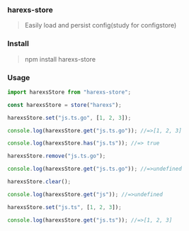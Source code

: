 ### harexs-store

> Easily load and persist config(study for configstore)

### Install
> npm install harexs-store

### Usage

```javascript
import harexsStore from "harexs-store";

const harexsStore = store("harexs");

harexsStore.set("js.ts.go", [1, 2, 3]);

console.log(harexsStore.get("js.ts.go")); //=>[1, 2, 3]

console.log(harexsStore.has("js.ts")); //=> true

harexsStore.remove("js.ts.go");

console.log(harexsStore.get("js.ts.go")); //=>undefined

harexsStore.clear();

console.log(harexsStore.get("js")); //=>undefined

harexsStore.set("js.ts", [1, 2, 3]);

console.log(harexsStore.get("js.ts")); //=>[1, 2, 3]
```
